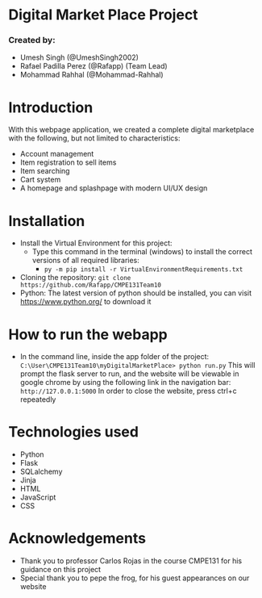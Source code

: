 # Digital Market Place Project
### Created by:
- Umesh Singh (@UmeshSingh2002)
- Rafael Padilla Perez (@Rafapp) (Team Lead)
- Mohammad Rahhal (@Mohammad-Rahhal)

# Introduction
With this webpage application, we created a complete digital marketplace with the following, but not limited to characteristics:
- Account management
- Item registration to sell items
- Item searching
- Cart system
- A homepage and splashpage with modern UI/UX design

# Installation
- Install the Virtual Environment for this project: 
    - Type this command in the terminal (windows) to install the correct versions of all required libraries: 
        - `py -m pip install -r VirtualEnvironmentRequirements.txt`
- Cloning the repository: `git clone https://github.com/Rafapp/CMPE131Team10`
- Python:
The latest version of python should be installed, you can visit https://www.python.org/ to download it

# How to run the webapp
- In the command line, inside the app folder of the project:
`C:\User\CMPE131Team10\myDigitalMarketPlace> python run.py`
This will prompt the flask server to run, and the website will be viewable in google chrome by using the following link in the navigation bar:
`http://127.0.0.1:5000`
In order to close the website, press ctrl+c repeatedly

# Technologies used
- Python
- Flask
- SQLalchemy
- Jinja
- HTML
- JavaScript
- CSS

# Acknowledgements
- Thank you to professor Carlos Rojas in the course CMPE131 for his guidance on this project
- Special thank you to pepe the frog, for his guest appearances on our website


